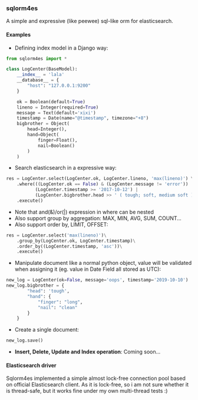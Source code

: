 ### sqlorm4es

A simple and expressive (like peewee) sql-like orm for elasticsearch.

#### Examples

* Defining index model in a Django way:

```python
from sqlorm4es import *

class LogCenter(BaseModel):
    __index__ = 'lala'
    __database__ = {
        "host": "127.0.0.1:9200"
    }

    ok = Boolean(default=True)
    lineno = Integer(required=True)
    message = Text(default='xixi')
    timestamp = Date(name="@timestamp", timezone="+8")
    bigbrother = Object(
        head=Integer(),
        hand=Object(
            finger=Float(),
            nail=Boolean()
        )
    )
```

* Search elasticsearch in a expressive way:

```python
res = LogCenter.select(LogCenter.ok, LogCenter.lineno, 'max(lineno)') \
    .where(((LogCenter.ok == False) & (LogCenter.message != 'error')) |
           (LogCenter.timestamp >= '2017-10-12') |
           (LogCenter.bigbrother.head >> ' ( tough; soft, medium soft ) '))\
    .execute()
```

* Note that and(&)/or(|) expression in where can be nested
* Also support group by aggregation: MAX, MIN, AVG, SUM, COUNT...
* Also support order by, LIMIT, OFFSET:

```python
res = LogCenter.select('max(lineno)')\
    .group_by(LogCenter.ok, LogCenter.timestamp)\
    .order_by((LogCenter.timestamp, 'asc'))\
    .execute()
```
* Manipulate document like a normal python object, value will be validated when assigning it (eg. value in Date Field all stored as UTC):
```python
new_log = LogCenter(ok=False, message='oops', timestamp='2019-10-10')
new_log.bigbrother = {
		"head": 'tough',
		"hand": {
			"finger": "long",
			"nail": "clean"
		}
	}
```
* Create a single document:
```python
new_log.save()
```
* **Insert, Delete, Update and Index operation**: Coming soon...

#### Elasticsearch driver
Sqlorm4es implemented a simple almost lock-free connection pool based on official Elasticsearch client. As it is lock-free, so i am not sure whether it is thread-safe, but it works fine under my own multi-thread tests :)